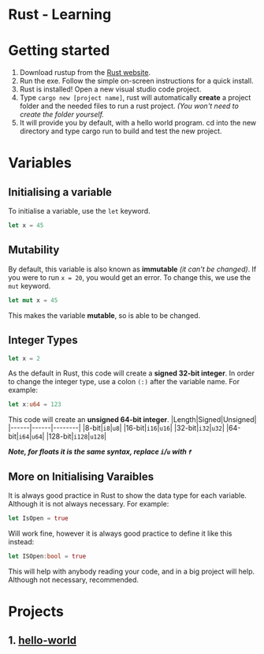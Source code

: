 # Rust - Learning

# Getting started
1. Download rustup from the [Rust website](https://www.rust-lang.org/tools/install).
2. Run the exe. Follow the simple on-screen instructions for a quick install.
3. Rust is installed! Open a new visual studio code project.
4. Type `cargo new [project name]`, rust will automatically **create** a project folder and the needed files to run a rust project. *(You won't need to create the folder yourself.*
5. It will provide you by default, with a hello world program. cd into the new directory and type cargo run to build and test the new project.

# Variables
## Initialising a variable
To initialise a variable, use the `let` keyword.
```rust
let x = 45
```
## Mutability
By default, this variable is also known as **immutable** *(it can't be changed)*. If you were to run `x = 20`, you would get an error.
To change this, we use the `mut` keyword.
```rust
let mut x = 45
```
This makes the variable **mutable**, so is able to be changed.
## Integer Types
```rust 
let x = 2
```
As the default in Rust, this code will create a **signed 32-bit integer**.
In order to change the integer type, use a colon `(:)` after the variable name.
For example:
```rust
let x:u64 = 123
```
This code will create an **unsigned 64-bit integer**.
|Length|Signed|Unsigned|
|------|------|--------|
|8-bit|`i8`|`u8`|
|16-bit|`i16`|`u16`|
|32-bit|`i32`|`u32`|
|64-bit|`i64`|`u64`|
|128-bit|`i128`|`u128`|

***Note, for floats it is the same syntax, replace `i`/`u` with `f`***
## More on Initialising Varaibles
It is always good practice in Rust to show the data type for each variable. Although it is not always necessary. For example:
```rust
let IsOpen = true
```
Will work fine, however it is always good practice to define it like this instead:
```rust
let ISOpen:bool = true
```
This will help with anybody reading your code, and in a big project will help. Although not necessary, recommended.




# Projects
## 1. [hello-world](hello-world/)